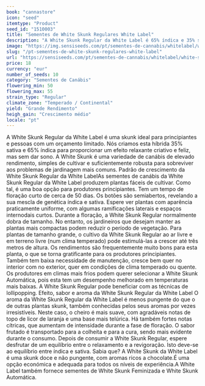```yaml
---
book: "cannastore"
icon: "seed"
itemtype: "Product"
seed_id: "1510003"
title: "Sementes de White Skunk Regulares White Label"
description: "A White Skunk Regular da White Label é 65% índica e 35% sativa. Sendo económica e fácil de cultivar, oferece bons rendimentos."
image: "https://img.sensiseeds.com/pt/sementes-de-cannabis/whitelabel/white-skunk-image.png"
slug: "/pt-sementes-de-white-skunk-regulares-white-label"
url: "https://sensiseeds.com/pt/sementes-de-cannabis/whitelabel/white-skunk?a_aid=cannastore"
price: 18
currency: "eur"
number_of_seeds: 10
category: "Sementes de Canábis"
flowering_min: 50
flowering_max: 55
strain_type: "Regular"
climate_zone: "Temperado / Continental"
yield: "Grande Rendimento"
heigh_gain: "Crescimento médio"
locale: "pt"
---
```

A White Skunk Regular da White Label é uma skunk ideal para principiantes e pessoas com um orçamento limitado. Nós criamos esta híbrida 35% sativa e 65% índica para proporcionar um efeito relaxante criativo e feliz, mas sem dar sono. A White Skunk é uma variedade de canábis de elevado rendimento, simples de cultivar e suficientemente robusta para sobreviver aos problemas de jardinagem mais comuns. Padrão de crescimento da White Skunk Regular da White LabelAs sementes de canábis da White Skunk Regular da White Label produzem plantas fáceis de cultivar. Como tal, é uma boa opção para produtores principiantes. Tem um tempo de floração curto de cerca de 50 dias. Os botões são semiabertos, revelando a sua mescla de genética índica e sativa. Espere ver plantas com aparência praticamente uniforme, com algumas ramificações laterais e espaços internodais curtos. Durante a floração, a White Skunk Regular normalmente dobra de tamanho. No entanto, os jardineiros que desejam manter as plantas mais compactas podem reduzir o período de vegetação. Para plantas de tamanho grande, o cultivo da White Skunk Regular ao ar livre e em terreno livre (num clima temperado) pode estimulá-las a crescer até três metros de altura. Os rendimentos são frequentemente muito bons para esta planta, o que se torna gratificante para os produtores principiantes. Também tem baixa necessidade de manutenção, cresce bem quer no interior com no exterior, quer em condições de clima temperado ou quente. Os produtores em climas mais frios podem querer selecionar a White Skunk Automática, pois esta tem um desempenho melhorado em temperaturas mais baixas. A White Skunk Regular pode beneficiar com as técnicas de lollipopping. Efeito, sabor e aroma da White Skunk Regular da White Label O aroma da White Skunk Regular da White Label é menos pungente do que o de outras plantas skunk, também conhecidas pelos seus aromas por vezes irresistíveis. Neste caso, o cheiro é mais suave, com agradáveis notas de topo de licor de laranja e uma base mais telúrica. Há também fortes notas cítricas, que aumentam de intensidade durante a fase de floração. O sabor frutado é transportado para a colheita e para a cura, sendo mais evidente durante o consumo. Depois de consumir a White Skunk Regular, espere desfrutar de um equilíbrio entre o relaxamento e a revigoração. Isto deve-se ao equilíbrio entre índica e sativa. Sabia que? A White Skunk da White Label é uma skunk doce e não pungente, com aromas ricos a chocolate.É uma opção económica e adequada para todos os níveis de experiência.A White Label também fornece sementes de White Skunk Feminizada e White Skunk Automática.

